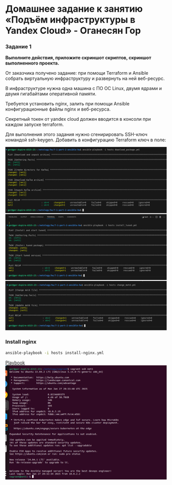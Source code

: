# Домашнее задание к занятию «Подъём инфраструктуры в Yandex Cloud» - Оганесян Гор


### Задание 1 

**Выполните действия, приложите скриншот скриптов, скриншот выполненного проекта.**

От заказчика получено задание: при помощи Terraform и Ansible собрать виртуальную инфраструктуру и развернуть на ней веб-ресурс. 

В инфраструктуре нужна одна машина с ПО ОС Linux, двумя ядрами и двумя гигабайтами оперативной памяти. 

Требуется установить nginx, залить при помощи Ansible конфигурационные файлы nginx и веб-ресурса. 

Секретный токен от yandex cloud должен вводится в консоли при каждом запуске terraform.

Для выполнения этого задания нужно сгенирировать SSH-ключ командой ssh-keygen. Добавить в конфигурацию Terraform ключ в поле:


![Console](https://github.com/hovhannisyan-code/7-1-part-2-ansible-hw/blob/master/img/screenshot_0.png)
![Yandex Cloud](https://github.com/hovhannisyan-code/7-1-part-2-ansible-hw/blob/master/img/screenshot_1.png)
![Ansible Ping](https://github.com/hovhannisyan-code/7-1-part-2-ansible-hw/blob/master/img/screenshot_2.png)

### Install nginx 
```bash
ansible-playbook -i hosts install-nginx.yml 
```
[Playbook](https://github.com/hovhannisyan-code/7-1-part-2-ansible-hw/blob/master/install-nginx.yml)
![Ansible Nginx](https://github.com/hovhannisyan-code/7-1-part-2-ansible-hw/blob/master/img/screenshot_3.png)